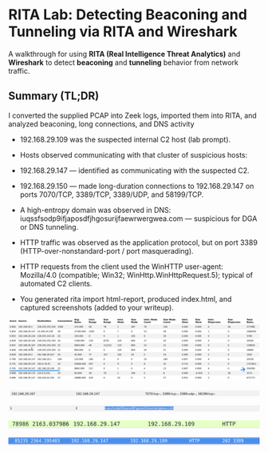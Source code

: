 # RITA Lab: Detecting Beaconing and Tunneling via RITA and Wireshark

A walkthrough for using **RITA (Real Intelligence Threat Analytics)** and **Wireshark** to detect **beaconing** and **tunneling** behavior from network traffic.

## Summary (TL;DR)
I converted the supplied PCAP into Zeek logs, imported them into RITA, and analyzed beaconing, long connections, and DNS activity

- 192.168.29.109 was the suspected internal C2 host (lab prompt).

- Hosts observed communicating with that cluster of suspicious hosts:

- 192.168.29.147 — identified as communicating with the suspected C2.

- 192.168.29.150 — made long-duration connections to 192.168.29.147 on ports 7070/TCP, 3389/TCP, 3389/UDP, and 58199/TCP.

- A high-entropy domain was observed in DNS:
iuqssfsodp9ifjaposdfjhgosurijfaewrwergwea.com — suspicious for DGA or DNS tunneling.

- HTTP traffic was observed as the application protocol, but on port 3389 (HTTP-over-nonstandard-port / port masquerading).

- HTTP requests from the client used the WinHTTP user-agent:
Mozilla/4.0 (compatible; Win32; WinHttp.WinHttpRequest.5); typical of automated C2 clients.

- You generated rita import html-report, produced index.html, and captured screenshots (added to your writeup).

![Internal Beaconing](Internal_Beaconing.png)


![long connection](long_connection.png)


![malicious domain](malicious_domain.png)  


![C2 protocol](C2_protocol.png)

![RDP](RDP_port.png) 